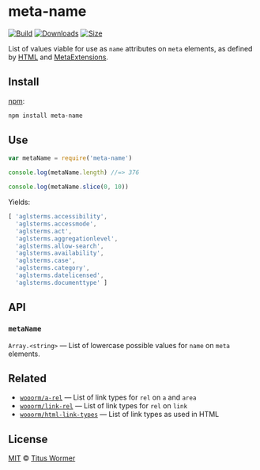 # meta-name

[![Build][build-badge]][build]
[![Downloads][downloads-badge]][downloads]
[![Size][size-badge]][size]

List of values viable for use as `name` attributes on `meta` elements, as
defined by [HTML][spec] and [MetaExtensions][extensions].

## Install

[npm][]:

```sh
npm install meta-name
```

## Use

```js
var metaName = require('meta-name')

console.log(metaName.length) //=> 376

console.log(metaName.slice(0, 10))
```

Yields:

```js
[ 'aglsterms.accessibility',
  'aglsterms.accessmode',
  'aglsterms.act',
  'aglsterms.aggregationlevel',
  'aglsterms.allow-search',
  'aglsterms.availability',
  'aglsterms.case',
  'aglsterms.category',
  'aglsterms.datelicensed',
  'aglsterms.documenttype' ]
```

## API

### `metaName`

`Array.<string>` — List of lowercase possible values for `name` on `meta`
elements.

## Related

*   [`wooorm/a-rel`](https://github.com/wooorm/a-rel)
    — List of link types for `rel` on `a` and `area`
*   [`wooorm/link-rel`](https://github.com/wooorm/link-rel)
    — List of link types for `rel` on `link`
*   [`wooorm/html-link-types`](https://github.com/wooorm/html-link-types)
    — List of link types as used in HTML

## License

[MIT][license] © [Titus Wormer][author]

<!-- Definition -->

[build-badge]: https://img.shields.io/travis/wooorm/meta-name.svg

[build]: https://travis-ci.org/wooorm/meta-name

[downloads-badge]: https://img.shields.io/npm/dm/meta-name.svg

[downloads]: https://www.npmjs.com/package/meta-name

[size-badge]: https://img.shields.io/bundlephobia/minzip/meta-name.svg

[size]: https://bundlephobia.com/result?p=meta-name

[npm]: https://docs.npmjs.com/cli/install

[license]: license

[author]: https://wooorm.com

[spec]: https://html.spec.whatwg.org/multipage/semantics.html#standard-metadata-names

[extensions]: https://wiki.whatwg.org/wiki/MetaExtensions
